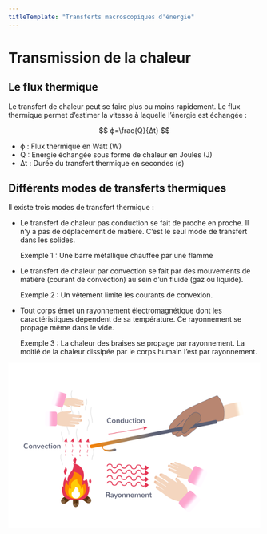 ```yaml
---
titleTemplate: "Transferts macroscopiques d'énergie"
---
```


# Transmission de la chaleur

## Le flux thermique

Le transfert de chaleur peut se faire plus ou moins rapidement. Le flux thermique permet d’estimer la vitesse à laquelle l’énergie est échangée :

$$
ϕ=\frac{Q}{Δt}
$$

- ϕ : Flux thermique en Watt (W)
- Q : Energie échangée sous forme de chaleur en Joules (J)
- Δt : Durée du transfert thermique en secondes (s)

## Différents modes de transferts thermiques

Il existe trois modes de transfert thermique :

- Le transfert de chaleur pas conduction se fait de proche en proche. Il n’y a pas de déplacement de matière. C’est le seul mode de transfert dans les solides.

    Exemple 1 : Une barre métallique chauffée par une flamme
- Le transfert de chaleur par convection se fait par des mouvements de matière (courant de convection) au sein d’un fluide (gaz ou liquide).

    Exemple 2 : Un vêtement limite les courants de convexion.
- Tout corps émet un rayonnement électromagnétique dont les caractéristiques dépendent de sa température. Ce rayonnement se propage même dans le vide.

    Exemple 3 : La chaleur des braises se propage par rayonnement. La moitié de la chaleur dissipée par le corps humain l’est par rayonnement.

![Modes de transfert thermique](/images/cours/mode-transfert-thermique.png "Modes de transfert thermique")
